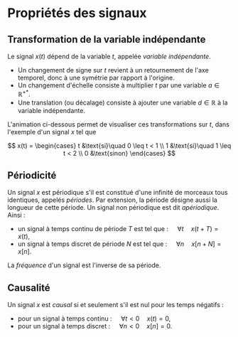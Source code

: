 # Propriétés des signaux


## Transformation de la variable indépendante

Le signal $x(t)$ dépend de la variable $t$, appelée _variable indépendante_.

* Un changement de signe sur $t$ revient à un retournement de l'axe temporel, donc à une symétrie par rapport à l'origine.
* Un changement d'échelle consiste à multiplier $t$ par une variable $a \in \mathbb{R}^{+*}$.
* Une translation (ou décalage) consiste à ajouter une variable $d\in\mathbb{R}$ à la variable indépendante.

L'animation ci-dessous permet de visualiser ces transformations sur $t$, dans l'exemple d'un signal $x$ tel que

$$
  x(t) =
  \begin{cases}
    t &\text{si}\quad 0 \leq t < 1 \\
    1 &\text{si}\quad 1 \leq t < 2 \\
    0 &\text{sinon}
  \end{cases}
$$

<div id="dilatation" class="spetsi mathjax_process"></div>
<script src="https://vincmazet.github.io/spetsi/js/spetsi.js" type="text/javascript"></script>
<script src="https://vincmazet.github.io/spetsi/js/dilatation.js" type="text/javascript"></script>


## Périodicité

Un signal $x$ est périodique s'il est constitué d'une infinité de morceaux tous identiques, appelés _périodes_.
Par extension, la période désigne aussi la longueur de cette période.
Un signal non périodique est dit _apériodique_.
Ainsi :
* un signal à temps continu de période $T$ est tel que : $\quad \forall t \quad x(t+T) = x(t)$,
* un signal à temps discret de période $N$ est tel que : $\quad \forall n \quad x[n+N] = x[n]$.

La _fréquence_ d'un signal est l'inverse de sa période.


## Causalité

Un signal $x$ est _causal_ si et seulement s'il est nul pour les temps négatifs :
* pour un signal à temps continu : $\quad \forall t<0 \quad x(t) = 0$,
* pour un signal à temps discret : $\quad \forall n<0 \quad x[n] = 0$.